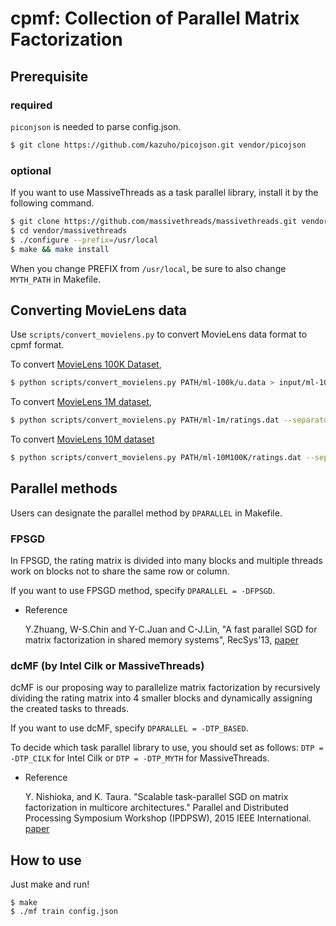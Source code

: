 cpmf: Collection of Parallel Matrix Factorization
====

## Prerequisite

### required

`piconjson` is needed to parse config.json.

```sh
$ git clone https://github.com/kazuho/picojson.git vendor/picojson
```

### optional

If you want to use MassiveThreads as a task parallel library,
install it by the following command.

```sh
$ git clone https://github.com/massivethreads/massivethreads.git vendor/massivethreads
$ cd vendor/massivethreads
$ ./configure --prefix=/usr/local
$ make && make install
```

When you change PREFIX from `/usr/local`, be sure to also change `MYTH_PATH` in Makefile.

## Converting MovieLens data

Use `scripts/convert_movielens.py` to convert MovieLens data format to cpmf format.

To convert [MovieLens 100K Dataset](https://grouplens.org/datasets/movielens/100k/),

```sh
$ python scripts/convert_movielens.py PATH/ml-100k/u.data > input/ml-100k
```

To convert [MovieLens 1M dataset](https://grouplens.org/datasets/movielens/1m/),

```sh
$ python scripts/convert_movielens.py PATH/ml-1m/ratings.dat --separator :: > input/ml-1m
```

To convert [MovieLens 10M dataset](https://grouplens.org/datasets/movielens/10m/)

```sh
$ python scripts/convert_movielens.py PATH/ml-10M100K/ratings.dat --separator :: > input/ml-10m
```

## Parallel methods

Users can designate the parallel method by `DPARALLEL` in Makefile.

### FPSGD

In FPSGD, the rating matrix is divided into many blocks
and multiple threads work on blocks not to share the same row or column.

If you want to use FPSGD method, specify `DPARALLEL = -DFPSGD`.

- Reference

  Y.Zhuang, W-S.Chin and Y-C.Juan and C-J.Lin,
  "A fast parallel SGD for matrix factorization in shared memory systems",
  RecSys'13, [paper](http://dl.acm.org/citation.cfm?id=2507164)

### dcMF (by Intel Cilk or MassiveThreads)

dcMF is our proposing way to parallelize matrix factorization
by recursively dividing the rating matrix into 4 smaller blocks
and dynamically assigning the created tasks to threads.

If you want to use dcMF, specify `DPARALLEL = -DTP_BASED`.

To decide which task parallel library to use, you should set as follows:
`DTP = -DTP_CILK` for Intel Cilk or `DTP = -DTP_MYTH` for MassiveThreads.

- Reference

  Y. Nishioka, and K. Taura. "Scalable task-parallel SGD on matrix factorization in multicore architectures." Parallel and Distributed Processing Symposium Workshop (IPDPSW), 2015 IEEE International. [paper](https://ieeexplore.ieee.org/document/7284444)


## How to use

Just make and run!

```
$ make
$ ./mf train config.json
```
